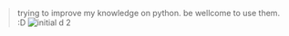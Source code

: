 > trying to improve my knowledge on python. be wellcome to use them. :D
![initial d 2](https://media.giphy.com/media/vZRdMe89bFkTm/giphy.gif)
